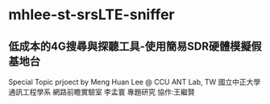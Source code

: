# mhlee-st-srsLTE-sniffer
## 低成本的4G搜尋與探聽工具-使用簡易SDR硬體模擬假基地台
Special Topic prjoect by Meng Huan Lee @ CCU ANT Lab, TW
國立中正大學 通訊工程學系 網路前瞻實驗室 李孟寰 專題研究
協作:王繼賢



